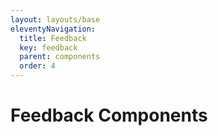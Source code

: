 ```yaml
---
layout: layouts/base
eleventyNavigation:
  title: Feedback
  key: feedback
  parent: components
  order: 4
---
```


# Feedback Components
